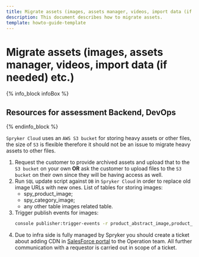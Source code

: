 ```yaml
---
title: Migrate assets (images, assets manager, videos, import data (if needed) etc.)
description: This document describes how to migrate assets.
template: howto-guide-template
---
```


# Migrate assets (images, assets manager, videos, import data (if needed) etc.)

{% info_block infoBox %}

## Resources for assessment Backend, DevOps

{% endinfo_block %}

`Spryker Cloud` uses an `AWS S3 bucket` for storing heavy assets or other files, the size of `S3` is flexible therefore it should not be
an issue to migrate heavy assets to other files.

1. Request the customer to provide archived assets and upload that to the `S3 bucket` on your own **OR** ask
    the customer to upload files to the `S3 bucket` on their own since they will be having access as well.
2. Run `SQL` update script against `DB` in `Spryker Cloud` in order to replace old image URLs with new ones.
    List of tables for storing images:
    * spy_product_image;
    * spy_category_image;
    * any other table images related table.
3. Trigger publish events for images:
    ```bash
    console publisher:trigger-events -r product_abstract_image,product_concrete_image,configurable_bundle_template_image,category_image
    ```
4. Due to infra side is fully managed by Spryker you should create a ticket about adding CDN in [SalesForce portal](http://support.spryker.com)
    to the Operation team. All further communication with a requestor is carried out in scope of a ticket.
